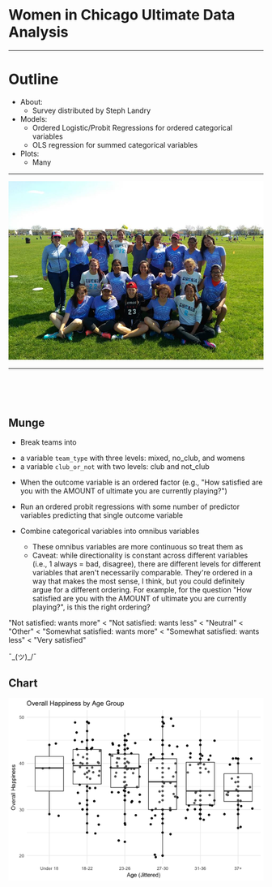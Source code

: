 # Women in Chicago Ultimate Data Analysis

***

Outline
=====
* About:
    + Survey distributed by Steph Landry
* Models:
    + Ordered Logistic/Probit Regressions for ordered categorical variables
    + OLS regression for summed categorical variables
* Plots:
    + Many

***

![](./clinic.jpg) 

***

<br /><br /><br />

## Munge



* Break teams into 
+ a variable `team_type` with three levels: mixed, no_club, and womens
+ a variable `club_or_not` with two levels: club and not_club

* When the outcome variable is an ordered factor (e.g., "How satisfied are you with the AMOUNT of ultimate you are currently playing?")
+ Run an ordered probit regressions with some number of predictor variables
predicting that single outcome variable

* Combine categorical variables into omnibus variables  

  + These omnibus variables are more continuous so treat them as 
  + Caveat: while directionality is constant across different variables (i.e., 1 always = bad, disagree), there are different levels for different variables that aren't necessarily comparable. They're ordered in
a way that makes the most sense, I think, but you could definitely argue for a different ordering. For example, for the question "How satisfied are you with the AMOUNT of ultimate you are currently playing?", is this the right ordering? 

"Not satisfied: wants more" < "Not satisfied: wants less" < "Neutral" < "Other" < "Somewhat satisfied: wants more" < "Somewhat satisfied: wants less" < "Very satisfied"      

¯\_(ツ)_/¯

          


## Chart

![](compile_files/figure-html/overall.team_type-1.png)<!-- -->
